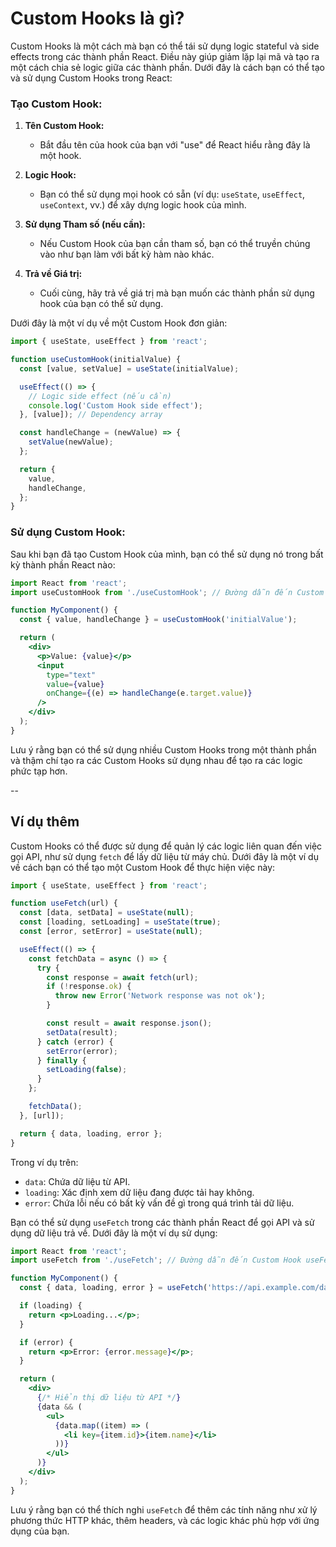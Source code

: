 # Custom Hooks là gì?
Custom Hooks là một cách mà bạn có thể tái sử dụng logic stateful và side effects trong các thành phần React. Điều này giúp giảm lặp lại mã và tạo ra một cách chia sẻ logic giữa các thành phần. Dưới đây là cách bạn có thể tạo và sử dụng Custom Hooks trong React:

### Tạo Custom Hook:

1. **Tên Custom Hook:**
   - Bắt đầu tên của hook của bạn với "use" để React hiểu rằng đây là một hook.

2. **Logic Hook:**
   - Bạn có thể sử dụng mọi hook có sẵn (ví dụ: `useState`, `useEffect`, `useContext`, vv.) để xây dựng logic hook của mình.

3. **Sử dụng Tham số (nếu cần):**
   - Nếu Custom Hook của bạn cần tham số, bạn có thể truyền chúng vào như bạn làm với bất kỳ hàm nào khác.

4. **Trả về Giá trị:**
   - Cuối cùng, hãy trả về giá trị mà bạn muốn các thành phần sử dụng hook của bạn có thể sử dụng.

Dưới đây là một ví dụ về một Custom Hook đơn giản:

```jsx
import { useState, useEffect } from 'react';

function useCustomHook(initialValue) {
  const [value, setValue] = useState(initialValue);

  useEffect(() => {
    // Logic side effect (nếu cần)
    console.log('Custom Hook side effect');
  }, [value]); // Dependency array

  const handleChange = (newValue) => {
    setValue(newValue);
  };

  return {
    value,
    handleChange,
  };
}
```

### Sử dụng Custom Hook:

Sau khi bạn đã tạo Custom Hook của mình, bạn có thể sử dụng nó trong bất kỳ thành phần React nào:

```jsx
import React from 'react';
import useCustomHook from './useCustomHook'; // Đường dẫn đến Custom Hook của bạn

function MyComponent() {
  const { value, handleChange } = useCustomHook('initialValue');

  return (
    <div>
      <p>Value: {value}</p>
      <input
        type="text"
        value={value}
        onChange={(e) => handleChange(e.target.value)}
      />
    </div>
  );
}
```

Lưu ý rằng bạn có thể sử dụng nhiều Custom Hooks trong một thành phần và thậm chí tạo ra các Custom Hooks sử dụng nhau để tạo ra các logic phức tạp hơn.

--
## Ví dụ thêm
Custom Hooks có thể được sử dụng để quản lý các logic liên quan đến việc gọi API, như sử dụng `fetch` để lấy dữ liệu từ máy chủ. Dưới đây là một ví dụ về cách bạn có thể tạo một Custom Hook để thực hiện việc này:

```jsx
import { useState, useEffect } from 'react';

function useFetch(url) {
  const [data, setData] = useState(null);
  const [loading, setLoading] = useState(true);
  const [error, setError] = useState(null);

  useEffect(() => {
    const fetchData = async () => {
      try {
        const response = await fetch(url);
        if (!response.ok) {
          throw new Error('Network response was not ok');
        }

        const result = await response.json();
        setData(result);
      } catch (error) {
        setError(error);
      } finally {
        setLoading(false);
      }
    };

    fetchData();
  }, [url]);

  return { data, loading, error };
}
```

Trong ví dụ trên:

- `data`: Chứa dữ liệu từ API.
- `loading`: Xác định xem dữ liệu đang được tải hay không.
- `error`: Chứa lỗi nếu có bất kỳ vấn đề gì trong quá trình tải dữ liệu.

Bạn có thể sử dụng `useFetch` trong các thành phần React để gọi API và sử dụng dữ liệu trả về. Dưới đây là một ví dụ sử dụng:

```jsx
import React from 'react';
import useFetch from './useFetch'; // Đường dẫn đến Custom Hook useFetch

function MyComponent() {
  const { data, loading, error } = useFetch('https://api.example.com/data');

  if (loading) {
    return <p>Loading...</p>;
  }

  if (error) {
    return <p>Error: {error.message}</p>;
  }

  return (
    <div>
      {/* Hiển thị dữ liệu từ API */}
      {data && (
        <ul>
          {data.map((item) => (
            <li key={item.id}>{item.name}</li>
          ))}
        </ul>
      )}
    </div>
  );
}
```

Lưu ý rằng bạn có thể thích nghi `useFetch` để thêm các tính năng như xử lý phương thức HTTP khác, thêm headers, và các logic khác phù hợp với ứng dụng của bạn.